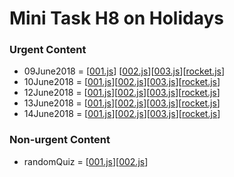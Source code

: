 # Mini Task H8 on Holidays
  ### Urgent Content
  - 09June2018 = [[001.js](https://github.com/Gandryeanb/Soal-Liburan/blob/master/09June2018/001.js)] [[002.js](https://github.com/Gandryeanb/Soal-Liburan/blob/master/09June2018/002.js)][[003.js](https://github.com/Gandryeanb/Soal-Liburan/blob/master/09June2018/003.js)][[rocket.js](https://github.com/Gandryeanb/Soal-Liburan/blob/master/09June2018/rocket.js)]
  - 10June2018 = [[001.js](https://github.com/Gandryeanb/Soal-Liburan/blob/master/10June2018/001.js)][[002.js](https://github.com/Gandryeanb/Soal-Liburan/blob/master/10June2018/002.js)][[003.js](https://github.com/Gandryeanb/Soal-Liburan/blob/master/10June2018/003.js)][[rocket.js](https://github.com/Gandryeanb/Soal-Liburan/blob/master/10June2018/rocket.js)]
  - 12June2018 = [[001.js](https://github.com/Gandryeanb/Soal-Liburan/blob/master/12June2018/001.js)][[002.js](https://github.com/Gandryeanb/Soal-Liburan/blob/master/12June2018/002.js)][[003.js](https://github.com/Gandryeanb/Soal-Liburan/blob/master/12June2018/003.js)][[rocket.js](https://github.com/Gandryeanb/Soal-Liburan/blob/master/12June2018/rocket.js)]
  - 13June2018 = [[001.js](https://github.com/Gandryeanb/Soal-Liburan/blob/master/13June2018/001.js)][[002.js](https://github.com/Gandryeanb/Soal-Liburan/blob/master/13June2018/002.js)][[003.js](https://github.com/Gandryeanb/Soal-Liburan/blob/master/13June2018/003.js)][[rocket.js](https://github.com/Gandryeanb/Soal-Liburan/blob/master/13June2018/rocket.js)]
  - 14June2018 = [[001.js](https://github.com/Gandryeanb/Soal-Liburan/blob/master/14June2018/001.js)][[002.js](https://github.com/Gandryeanb/Soal-Liburan/blob/master/14June2018/002.js)][[003.js](https://github.com/Gandryeanb/Soal-Liburan/blob/master/14June2018/003.js)][[rocket.js](https://github.com/Gandryeanb/Soal-Liburan/blob/master/14June2018/rocket.js)]
  
  ### Non-urgent Content
  - randomQuiz = [[001.js](https://github.com/Gandryeanb/Soal-Liburan/blob/master/randomQuiz/001.js)][[002.js](https://github.com/Gandryeanb/Soal-Liburan/blob/master/randomQuiz/002.js)]
# 
